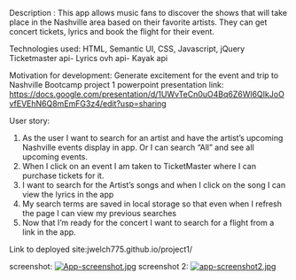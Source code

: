 Description : 
This app allows music fans to discover the shows that will take place in the Nashville area based on their favorite artists. They can get concert tickets, lyrics and book the flight for their event.

Technologies used: 
HTML, Semantic UI, CSS, Javascript, jQuery
Ticketmaster api- Lyrics ovh api- Kayak api

Motivation for development: 
Generate excitement for the event and trip to Nashville
Bootcamp project 1 powerpoint presentation link: https://docs.google.com/presentation/d/1UWvTeCn0uO4Bq6Z6Wl6QIkJoOvfEVEhN6Q8mEmFG3z4/edit?usp=sharing

User story: 
1. As the  user I want to search for an artist and have the artist’s upcoming Nashville events  display  in app. Or I can search “All” and see all upcoming events.
2.  When I click on an event I am taken to TicketMaster where I can purchase tickets for it.
3.  I want to search for the Artist’s songs and when I click on the song I can view the lyrics in the app
4. My search terms are saved in local storage so that even when I refresh the page I can view my previous searches
5. Now that I’m ready for the concert I want to search for a flight from a link in the app.

Link to deployed site:jwelch775.github.io/project1/

screenshot:
[![App-screenshot.jpg](https://i.postimg.cc/W1VqsG1D/App-screenshot.jpg)](https://postimg.cc/4m8x5htZ)
screenshot 2: [![app-screenshot2.jpg](https://i.postimg.cc/44cx603h/app-screenshot2.jpg)](https://postimg.cc/c6sWZXws)

